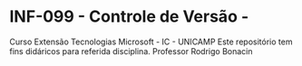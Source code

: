 # INF-099 - Controle de Versão - 
Curso Extensão Tecnologias Microsoft - IC - UNICAMP
Este repositório tem fins didáricos para referida disciplina.
Professor Rodrigo Bonacin
